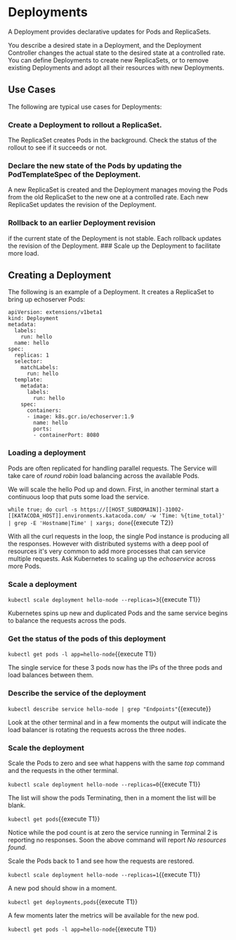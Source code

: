 # Deployments

A Deployment provides declarative updates for Pods and ReplicaSets.

You describe a desired state in a Deployment, and the Deployment Controller changes the actual state to the desired state at a controlled rate. You can define Deployments to create new ReplicaSets, or to remove existing Deployments and adopt all their resources with new Deployments.

## Use Cases
The following are typical use cases for Deployments:

### Create a Deployment to rollout a ReplicaSet.
 The ReplicaSet creates Pods in the background. Check the status of the rollout to see if it succeeds or not.
### Declare the new state of the Pods by updating the PodTemplateSpec of the Deployment. 
 A new ReplicaSet is created and the Deployment manages moving the Pods from the old ReplicaSet to the new one at a controlled rate. Each new ReplicaSet updates the revision of the Deployment.
### Rollback to an earlier Deployment revision
 if the current state of the Deployment is not stable. Each rollback updates the revision of the Deployment.
### Scale up the Deployment to facilitate more load.


## Creating a Deployment
The following is an example of a Deployment. It creates a ReplicaSet to bring up echoserver Pods:

````
apiVersion: extensions/v1beta1
kind: Deployment
metadata:
  labels:
    run: hello
  name: hello
spec:
  replicas: 1
  selector:
    matchLabels:
      run: hello
  template:
    metadata:
      labels:
        run: hello
    spec:
      containers:
      - image: k8s.gcr.io/echoserver:1.9
        name: hello
        ports:
        - containerPort: 8080
````


### Loading a deployment
Pods are often replicated for handling parallel requests. The Service will take care of _round robin_ load balancing across the available Pods.

We will scale the hello Pod up and down. First, in another terminal start a continuous loop that puts some load the service.

`while true; do curl -s https://[[HOST_SUBDOMAIN]]-31002-[[KATACODA_HOST]].environments.katacoda.com/ -w 'Time: %{time_total}' | grep -E 'Hostname|Time' | xargs; done`{{execute T2}}

With all the curl requests in the loop, the single Pod instance is producing all the responses. However with distributed systems with a deep pool of resources it's very common to add more processes that can service multiple requests. Ask Kubernetes to scaling up the _echoservice_ across more Pods.

### Scale a deployment
`kubectl scale deployment hello-node --replicas=3`{{execute T1}}

Kubernetes spins up new and duplicated Pods and the same service begins to balance the requests across the pods.

### Get the status of the pods of this deployment
`kubectl get pods -l app=hello-node`{{execute T1}}

The single service for these 3 pods now has the IPs of the three pods and load balances between them.

### Describe the service of the deployment
`kubectl describe service hello-node | grep "Endpoints"`{{execute}}

Look at the other terminal and in a few moments the output will indicate the load balancer is rotating the requests across the three nodes.

### Scale the deployment
Scale the Pods to zero and see what happens with the same _top_ command and the requests in the other terminal.

`kubectl scale deployment hello-node --replicas=0`{{execute T1}}

The list will show the pods Terminating, then in a moment the list will be blank.

`kubectl get pods`{{execute T1}}

Notice while the pod count is at zero the service running in Terminal 2 is reporting no responses. Soon the above command will report _No resources found_.

Scale the Pods back to 1 and see how the requests are restored.

`kubectl scale deployment hello-node --replicas=1`{{execute T1}}

A new pod should show in a moment.

`kubectl get deployments,pods`{{execute T1}}

A few moments later the metrics will be available for the new pod.

`kubectl get pods -l app=hello-node`{{execute T1}}
